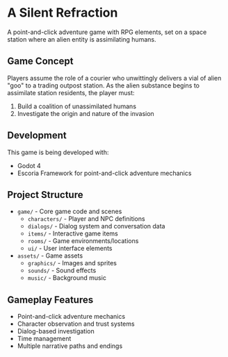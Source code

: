 # A Silent Refraction

A point-and-click adventure game with RPG elements, set on a space station where an alien entity is assimilating humans.

## Game Concept

Players assume the role of a courier who unwittingly delivers a vial of alien "goo" to a trading outpost station. As the alien substance begins to assimilate station residents, the player must:

1. Build a coalition of unassimilated humans
2. Investigate the origin and nature of the invasion

## Development

This game is being developed with:
- Godot 4
- Escoria Framework for point-and-click adventure mechanics

## Project Structure

- `game/` - Core game code and scenes
  - `characters/` - Player and NPC definitions
  - `dialogs/` - Dialog system and conversation data
  - `items/` - Interactive game items 
  - `rooms/` - Game environments/locations
  - `ui/` - User interface elements
- `assets/` - Game assets
  - `graphics/` - Images and sprites
  - `sounds/` - Sound effects
  - `music/` - Background music

## Gameplay Features

- Point-and-click adventure mechanics
- Character observation and trust systems
- Dialog-based investigation
- Time management
- Multiple narrative paths and endings
